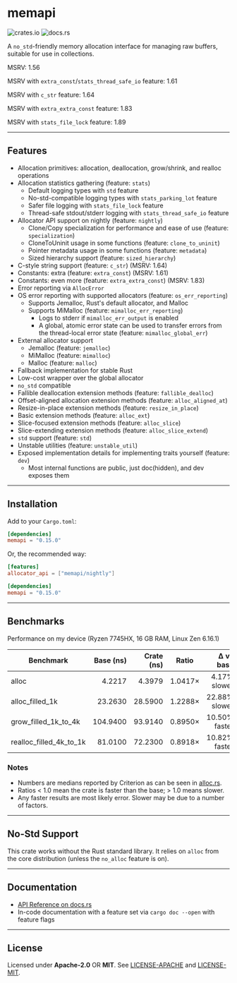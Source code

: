 # memapi

![crates.io](https://img.shields.io/crates/v/memapi.svg) ![docs.rs](https://docs.rs/memapi/badge.svg)

A `no_std`-friendly memory allocation interface for managing raw buffers, suitable for use in collections.

MSRV: 1.56

MSRV with `extra_const`/`stats_thread_safe_io` feature: 1.61

MSRV with `c_str` feature: 1.64

MSRV with `extra_extra_const` feature: 1.83

MSRV with `stats_file_lock` feature: 1.89

---

## Features

- Allocation primitives: allocation, deallocation, grow/shrink, and realloc operations
- Allocation statistics gathering (feature: `stats`)
    - Default logging types with `std` feature
    - No-std-compatible logging types with `stats_parking_lot` feature
    - Safer file logging with `stats_file_lock` feature
    - Thread-safe stdout/stderr logging with `stats_thread_safe_io` feature
- Allocator API support on nightly (feature: `nightly`)
    - Clone/Copy specialization for performance and ease of use (feature: `specialization`)
    - CloneToUninit usage in some functions (feature: `clone_to_uninit`)
    - Pointer metadata usage in some functions (feature: `metadata`)
    - Sized hierarchy support (feature: `sized_hierarchy`)
- C-style string support (feature: `c_str`) (MSRV: 1.64)
- Constants: extra (feature: `extra_const`) (MSRV: 1.61)
- Constants: even more (feature: `extra_extra_const`) (MSRV: 1.83)
- Error reporting via `AllocError`
- OS error reporting with supported allocators (feature: `os_err_reporting`)
    - Supports Jemalloc, Rust's default allocator, and Malloc
    - Supports MiMalloc (feature: `mimalloc_err_reporting`)
        - Logs to stderr if `mimalloc_err_output` is enabled
        - A global, atomic error state can be used to transfer errors from the thread-local error
          state (feature: `mimalloc_global_err`)
- External allocator support
    - Jemalloc (feature: `jemalloc`)
    - MiMalloc (feature: `mimalloc`)
    - Malloc (feature: `malloc`)
- Fallback implementation for stable Rust
- Low-cost wrapper over the global allocator
- `no_std` compatible
- Fallible deallocation extension methods (feature: `fallible_dealloc`)
- Offset-aligned allocation extension methods (feature: `alloc_aligned_at`)
- Resize-in-place extension methods (feature: `resize_in_place`)
- Basic extension methods (feature: `alloc_ext`)
- Slice-focused extension methods (feature: `alloc_slice`)
- Slice-extending extension methods (feature: `alloc_slice_extend`)
- `std` support (feature: `std`)
- Unstable utilities (feature: `unstable_util`)
- Exposed implementation details for implementing traits yourself (feature: `dev`)
    - Most internal functions are public, just doc(hidden), and dev exposes them

---

## Installation

Add to your `Cargo.toml`:

```toml
[dependencies]
memapi = "0.15.0"
```

Or, the recommended way:

```toml
[features]
allocator_api = ["memapi/nightly"]

[dependencies]
memapi = "0.15.0"
```

---

## Benchmarks

Performance on my device (Ryzen 7745HX, 16 GB RAM, Linux Zen 6.16.1)

| Benchmark               | Base (ns) | Crate (ns) |  Ratio  |     Δ vs base |
|-------------------------|----------:|-----------:|:-------:|--------------:|
| alloc                   |    4.2217 |     4.3979 | 1.0417× |  4.17% slower |
| alloc_filled_1k         |   23.2630 |    28.5900 | 1.2288× | 22.88% slower |
| grow_filled_1k_to_4k    |  104.9400 |    93.9140 | 0.8950× | 10.50% faster |
| realloc_filled_4k_to_1k |   81.0100 |    72.2300 | 0.8918× | 10.82% faster |

### Notes

- Numbers are medians reported by Criterion as can be seen in [alloc.rs](./benches/alloc.rs).
- Ratios < 1.0 mean the crate is faster than the base; > 1.0 means slower.
- Any faster results are most likely error. Slower may be due to a number of factors.

---

[//]: # (## API)

[//]: # (### Trait: `Alloc`)

[//]: # ()

[//]: # (Defines the minimal allocation interface. Methods include:)

[//]: # ()

[//]: # (* `alloc&#40;layout&#41; -> Result<NonNull<u8>, AllocError>`)

[//]: # (    * `alloc_zeroed&#40;layout&#41; -> Result<NonNull<u8>, AllocError>`)

[//]: # (    * `alloc_filled&#40;layout, u8&#41; -> Result<NonNull<u8>, AllocError>`)

[//]: # (    * `alloc_patterned&#40;layout, F&#41; -> Result<NonNull<u8>, AllocError>`)

[//]: # (* `alloc_count<T>&#40;count&#41; -> Result<NonNull<T>, AllocError>`)

[//]: # (    * `alloc_count_zeroed<T>&#40;count&#41;`)

[//]: # (    * `alloc_count_filled<T>&#40;count, u8&#41;`)

[//]: # (    * `alloc_count_patterned<T, F>&#40;count, pattern&#41;`)

[//]: # (* `dealloc&#40;ptr, layout&#41;`)

[//]: # (    * `drop_and_dealloc<T: ?Sized>&#40;ptr&#41;`)

[//]: # (* `grow`)

[//]: # (    * `grow_zeroed`)

[//]: # (    * `grow_filled`)

[//]: # (    * `grow_patterned`)

[//]: # (* `shrink`)

[//]: # (* `realloc`)

[//]: # (    * `realloc_zeroed`)

[//]: # (    * `realloc_filled`)

[//]: # (    * `realloc_patterned`)

[//]: # ()

[//]: # (### Trait: `AllocExt` &#40;feature = `alloc_ext`&#41;)

[//]: # ()

[//]: # (Extension methods built on top of `Alloc` for common allocation patterns:)

[//]: # ()

[//]: # (* `alloc_write<T>&#40;data: T&#41; -> Result<NonNull<T>, AllocError>`)

[//]: # (* `alloc_clone_to<T: Clone>&#40;&T&#41; -> Result<NonNull<T>, AllocError>`)

[//]: # (* `alloc_clone_slice_to<T: Clone>&#40;&[T]&#41; -> Result<NonNull<[T]>, AllocError>`)

[//]: # (* `alloc_slice_with<T, F: Fn&#40;usize&#41; -> T>&#40;usize, F&#41; -> Result<NonNull<[T]>, AllocError>`)

[//]: # (* Deallocation helpers for slices and values)

[//]: # (* Safe and unsafe variants for copying unsized data)

[//]: # ()

[//]: # (### Traits and Utilities)

[//]: # ()

[//]: # (* `Thin` – Marker trait for pointers with no metadata)

[//]: # (* `UnsizedCopy` – Marker trait for safely copying raw memory)

[//]: # (* `SizedProps` – Compile-time constants &#40;`SZ`, `ALIGN`, `LAYOUT`, `IS_ZST`, `MAX_SLICE_LEN`&#41; for sized
 types)

[//]: # (* `PtrProps<T: ?Sized>` – Query size, alignment, layout, ZST-status, max slice length, and metadata of 
 pointers)

[//]: # ()

[//]: # (---)

[//]: # ()

## No-Std Support

This crate works without the Rust standard library. It relies on `alloc` from the core distribution
(unless the `no_alloc` feature is on).

---

## Documentation

- [API Reference on docs.rs](https://docs.rs/memapi)
- In-code documentation with a feature set via `cargo doc --open` with feature flags

---

## License

Licensed under **Apache-2.0** OR **MIT**. See [LICENSE-APACHE](LICENSE-APACHE) and [LICENSE-MIT](LICENSE-MIT).
